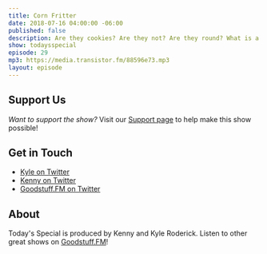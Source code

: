 ```yaml
---
title: Corn Fritter
date: 2018-07-16 04:00:00 -06:00
published: false
description: Are they cookies? Are they not? Are they round? What is a corn fritter?
show: todaysspecial
episode: 29
mp3: https://media.transistor.fm/88596e73.mp3
layout: episode
---
```


## Support Us
*Want to support the show?* Visit our [Support page](https://goodstuff.fm/support) to help make this show possible!

## Get in Touch
- [Kyle on Twitter](http://twitter.com/dogburps)
- [Kenny on Twitter](http://twitter.com/kennyroderick_)
- [Goodstuff.FM on Twitter](http://twitter.com/goodstufffm)

## About
Today's Special is produced by Kenny and Kyle Roderick. Listen to other great shows on [Goodstuff.FM](http://goodstuff.fm/shows)!
